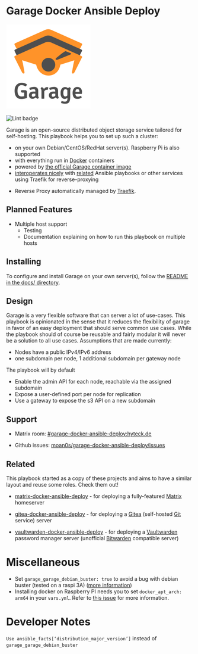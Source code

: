 # Garage Docker Ansible Deploy

![Garage Logo](docs/assets/garage-logo.svg)

![Lint badge](https://woodpecker.hyteck.de/api/badges/moan0s/garage-docker-ansible-deploy/status.svg)

Garage is an open-source distributed object storage service tailored for self-hosting. This playbook helps you to set up
such a cluster:

- on your own Debian/CentOS/RedHat server(s). Raspberry Pi is also supported
- with everything run in [Docker](https://www.docker.com/) containers
- powered by [the official Garage container image](https://hub.docker.com/r/dxflrs/garage)
- [interoperates nicely](docs/configuring-playbook-interoperability.md) with [related](#related) Ansible playbooks or other services using Traefik for reverse-proxying
* Reverse Proxy automatically managed by [Traefik](https://traefik.io).

## Planned Features

* Multiple host support
  * Testing
  * Documentation explaining on how to run this playbook on multiple hosts

## Installing

To configure and install Garage on your own server(s), follow the [README in the docs/ directory](docs/README.md).

## Design

Garage is a very flexible software that can server a lot of use-cases. This playbook is opinionated in the sense that it
reduces the flexibility of garage in favor of an easy deployment that should serve common use cases. While the playbook
should of course be reusable and fairly modular it will never be a solution to all use cases. Assumptions that are made
currently:

- Nodes have a public IPv4/IPv6 address
- one subdomain per node, 1 additional subdomain per gateway node

The playbook will by default 

* Enable the admin API for each node, reachable via the assigned subdomain
* Expose a user-defined port per node for replication
* Use a gateway to expose the s3 API on a new subdomain

## Support

- Matrix room: [#garage-docker-ansible-deploy:hyteck.de](https://matrix.to/#/#garage-docker-ansible-deploy:hyteck.de)

- Github issues: [moan0s/garage-docker-ansible-deploy/issues](https://github.com/moan0s/garage-docker-ansible-deploy/issues)

## Related

This playbook started as a copy of these projects and aims to have a similar layout and reuse some roles. Check them out!

- [matrix-docker-ansible-deploy](https://github.com/spantaleev/matrix-docker-ansible-deploy) - for deploying a fully-featured [Matrix](https://matrix.org) homeserver

- [gitea-docker-ansible-deploy](https://github.com/spantaleev/gitea-docker-ansible-deploy) - for deploying a [Gitea](https://gitea.io) (self-hosted [Git](https://git-scm.com/) service) server

- [vaultwarden-docker-ansible-deploy](https://github.com/spantaleev/vaultwarden-docker-ansible-deploy) - for deploying a [Vaultwarden](https://github.com/dani-garcia/vaultwarden) password manager server (unofficial [Bitwarden](https://bitwarden.com/) compatible server)

# Miscellaneous

* Set `garage_garage_debian_buster: true` to avoid a bug with debian buster (tested on a raspi 3A) ([more information](https://github.com/dani-garcia/vaultwarden/issues/2497))
* Installing docker on Raspberry PI needs you to set `docker_apt_arch: arm64` in your `vars.yml`. Refer to [this issue](https://github.com/geerlingguy/ansible-role-docker/issues/402) for more information.

# Developer Notes

`Use ansible_facts[‘distribution_major_version’]` instead of `garage_garage_debian_buster`
